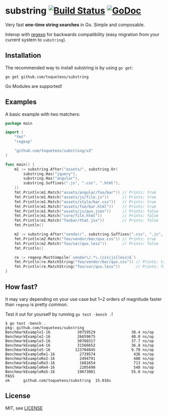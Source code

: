 # substring [![Build Status](https://travis-ci.org/toqueteos/substring.png?branch=master)](https://travis-ci.org/toqueteos/substring) [![GoDoc](http://godoc.org/github.com/toqueteos/substring?status.png)](http://godoc.org/github.com/toqueteos/substring)

Very fast **one-time string searches** in Go. Simple and composable.

Interop with [regexp](http://golang.org/pkg/regexp/) for backwards compatibility (easy migration from your current system to `substring`).

## Installation

The recommended way to install substring is by using `go get`:

```
go get github.com/toqueteos/substring
```

Go Modules are supported!

## Examples

A basic example with two matchers:

```go
package main

import (
	"fmt"
	"regexp"

	"github.com/toqueteos/substring/v2"
)

func main() {
	m1 := substring.After("assets/", substring.Or(
		substring.Has("jquery"),
		substring.Has("angular"),
		substring.Suffixes(".js", ".css", ".html"),
	))
	fmt.Println(m1.Match("assets/angular/foo/bar")) // Prints: true
	fmt.Println(m1.Match("assets/js/file.js"))      // Prints: true
	fmt.Println(m1.Match("assets/style/bar.css"))   // Prints: true
	fmt.Println(m1.Match("assets/foo/bar.html"))    // Prints: true
	fmt.Println(m1.Match("assets/js/qux.json"))     // Prints: false
	fmt.Println(m1.Match("core/file.html"))         // Prints: false
	fmt.Println(m1.Match("foobar/that.jsx"))        // Prints: false
	fmt.Println()

	m2 := substring.After("vendor/", substring.Suffixes(".css", ".js", ".less"))
	fmt.Println(m2.Match("foo/vendor/bar/qux.css")) // Prints: true
	fmt.Println(m2.Match("foo/var/qux.less"))       // Prints: false
	fmt.Println()

	re := regexp.MustCompile(`vendor\/.*\.(css|js|less)$`)
	fmt.Println(re.MatchString("foo/vendor/bar/qux.css")) // Prints: true
	fmt.Println(re.MatchString("foo/var/qux.less"))       // Prints: false
}
```

## How fast?

It may vary depending on your use case but 1~2 orders of magnitude faster than `regexp` is pretty common.

Test it out for yourself by running `go test -bench .`!

```
$ go test -bench .
pkg: github.com/toqueteos/substring
BenchmarkExample1-16            30759529                38.4 ns/op
BenchmarkExample2-16            26659675                40.0 ns/op
BenchmarkExample3-16            30760317                37.7 ns/op
BenchmarkExample4-16            31566652                36.8 ns/op
BenchmarkExample5-16           123704845                9.70 ns/op
BenchmarkExampleRe1-16           2739574                 436 ns/op
BenchmarkExampleRe2-16           2494791                 480 ns/op
BenchmarkExampleRe3-16           1681654                 713 ns/op
BenchmarkExampleRe4-16           2205490                 540 ns/op
BenchmarkExampleRe5-16          19673001                55.0 ns/op
PASS
ok      github.com/toqueteos/substring  15.016s
```

## License

MIT, see [LICENSE](LICENSE)
